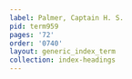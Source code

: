 ```yaml
---
label: Palmer, Captain H. S.
pid: term959
pages: '72'
order: '0740'
layout: generic_index_term
collection: index-headings
---
```

